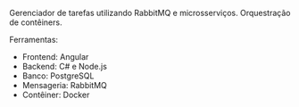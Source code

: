 Gerenciador de tarefas utilizando RabbitMQ e microsserviços. Orquestração de contêiners.

Ferramentas:
 - Frontend: Angular
 - Backend: C# e Node.js
 - Banco: PostgreSQL
 - Mensageria: RabbitMQ
 - Contêiner: Docker